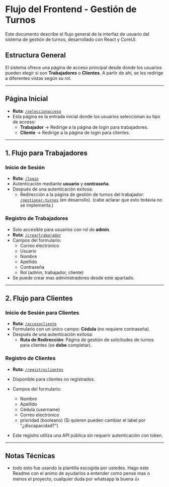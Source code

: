 # Flujo del Frontend - Gestión de Turnos

Este documento describe el flujo general de la interfaz de usuario del sistema de gestión de turnos, desarrollado con React y CoreUI.

## Estructura General

El sistema ofrece una página de acceso principal desde donde los usuarios pueden elegir si son **Trabajadores** o **Clientes**. A partir de ahí, se les redirige a diferentes vistas según su rol.

---

## Página Inicial

- **Ruta**: [`/seleccionacceso`](http://localhost:3000/seleccionacceso)
- Esta página es la entrada inicial donde los usuarios seleccionan su tipo de acceso:
  - **Trabajador** → Redirige a la página de login para trabajadores.
  - **Cliente** → Redirige a la página de login para clientes.

---

## 1. Flujo para Trabajadores

### Inicio de Sesión

- **Ruta**: [`/login`](http://localhost:3000/login)
- Autenticación mediante **usuario** y **contraseña**.
- Después de una autenticación exitosa:
  - Redirección a la página de gestión de turnos del trabajador: [`/gestionar-turnos`](http://localhost:3000/gestionar-turnos) (en desarrollo). (cabe aclarar que esto todavia no se implementa.)

### Registro de Trabajadores

- Solo accesible para usuarios con rol de **admin**.
- **Ruta**: [`/creartrabajador`](http://localhost:3000/creartrabajador)
- Campos del formulario:
  - Correo electrónico
  - Usuario
  - Nombre
  - Apellido
  - Contraseña
  - Rol (admin, trabajador, cliente)
- Se puede crear mas administradores desde este apartado. 
---

## 2. Flujo para Clientes

### Inicio de Sesión para Clientes

- **Ruta**: [`/accesocliente`](http://localhost:3000/accesocliente)
- Formulario con un único campo: **Cédula** (no requiere contraseña).
- Después de una autenticación exitosa:
  - **Ruta de Redirección**: Página de gestión de solicitudes de turnos para clientes (se **debe** completar).

### Registro de Clientes

- **Ruta**: [`/registroclientes`](http://localhost:3000/registroclientes)
- Disponible para clientes no registrados.
- Campos del formulario:
  - Nombre
  - Apellido
  - Cédula (username)
  - Correo electrónico
  - prioridad (booleano) (Si quieren pueden cambiar el label por "¿discapacidad?")

- Este registro utiliza una API pública sin requerir autenticación con token.

---

## Notas Técnicas

- todo esto fue usando la plantilla escogida por ustedes. Hago este Readme con el animo de ayudarlos a entender como pense mas o menos el proyecto, cualquier duda por whatsapp
la buena 👍

